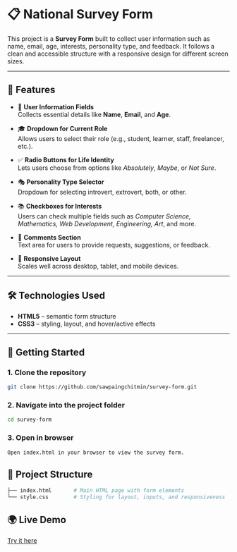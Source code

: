 # 📋 National Survey Form

This project is a **Survey Form** built to collect user information such as name, email, age, interests, personality type, and feedback. It follows a clean and accessible structure with a responsive design for different screen sizes.  

---

## 🌟 Features

- 📝 **User Information Fields**  
  Collects essential details like **Name**, **Email**, and **Age**.

- 🎓 **Dropdown for Current Role**  
  Allows users to select their role (e.g., student, learner, staff, freelancer, etc.).

- ✅ **Radio Buttons for Life Identity**  
  Lets users choose from options like *Absolutely*, *Maybe*, or *Not Sure*.

- 🎭 **Personality Type Selector**  
  Dropdown for selecting introvert, extrovert, both, or other.

- 📚 **Checkboxes for Interests**  
  Users can check multiple fields such as *Computer Science, Mathematics, Web Development, Engineering, Art*, and more.

- 💬 **Comments Section**  
  Text area for users to provide requests, suggestions, or feedback.

- 📱 **Responsive Layout**  
  Scales well across desktop, tablet, and mobile devices.

---

## 🛠️ Technologies Used
- **HTML5** – semantic form structure
- **CSS3** – styling, layout, and hover/active effects

---

## 🚀 Getting Started

### 1. Clone the repository
```bash
git clone https://github.com/sawpaingchitmin/survey-form.git
```

### 2. Navigate into the project folder
```bash
cd survey-form
```

### 3. Open in browser
```bash
Open index.html in your browser to view the survey form.
```

## 📂 Project Structure
```bash
├── index.html       # Main HTML page with form elements
└── style.css        # Styling for layout, inputs, and responsiveness
```

## 🌍 Live Demo
[Try it here](https://survey-form-b8mp.onrender.com/)

